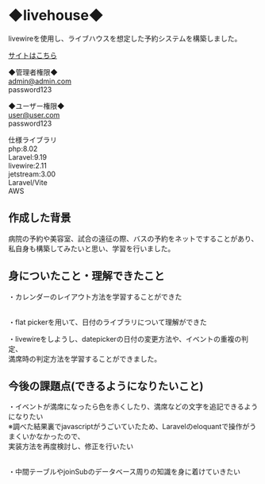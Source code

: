 <h1>◆livehouse◆</h1>
livewireを使用し、ライブハウスを想定した予約システムを構築しました。<br>

<a href = "http://18.182.16.40/livehouse/public/">サイトはこちら</a><br>

◆管理者権限◆<br>
admin@admin.com<br>
password123<br>

◆ユーザー権限◆<br>
user@user.com<br>
password123<br>


仕様ライブラリ<br>
php:8.02<br>
Laravel:9.19<br>
livewire:2.11<br>
jetstream:3.00<br>
Laravel/Vite<br>
AWS<br>

<h2>作成した背景</h2>
病院の予約や美容室、試合の遠征の際、バスの予約をネットですることがあり、<br>
私自身も構築してみたいと思い、学習を行いました。

<h2>身についたこと・理解できたこと</h2>
・カレンダーのレイアウト方法を学習することができた<br><br>

・flat pickerを用いて、日付のライブラリについて理解ができた<br>

・livewireをしようし、datepickerの日付の変更方法や、イベントの重複の判定、<br>
  満席時の判定方法を学習することができました。

<h2>今後の課題点(できるようになりたいこと)</h2>
・イベントが満席になったら色を赤くしたり、満席などの文字を追記できるようになりたい<br>
※調べた結果裏でjavascriptがうごいていたため、Laravelのeloquantで操作がうまくいかなかったので、<br>
実装方法を再度検討し、修正を行いたい<br><br>

・中間テーブルやjoinSubのデータベース周りの知識を身に着けていきたい<br>
